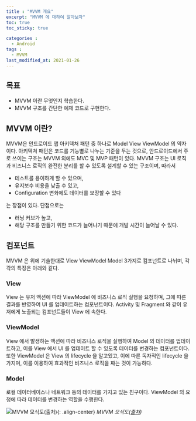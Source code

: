```yaml
---
title : "MVVM 개요"
excerpt: "MVVM 에 대하여 알아보자"
toc: true
toc_sticky: true

categories :
  - Android 
tags : 
  - MVVM 
last_modified_at: 2021-01-26
---
```


## 목표

- MVVM 이란 무엇인지 학습한다.
- MVVM 구조를 간단한 예제 코드로 구현한다.
  
## MVVM 이란?

MVVM은 안드로이드 앱 아키텍쳐 패턴 중 하나로 Model View ViewModel 의 약자이다. 아키텍쳐 패턴은 코드를 기능별로 나누는 기준을 두는 것으로, 안드로이드에서 주로 쓰이는 구조는 MVVM 외에도 MVC 및 MVP 패턴이 있다. MVVM 구조는 UI 로직과 비즈니스 로직의 완전한 분리를 할 수 있도록 설계할 수 있는 구조이며, 따라서 

- 테스트를 용이하게 할 수 있으며,
- 유지보수 비용을 낮출 수 있고,
- Configuration 변화에도 데이터를 보장할 수 있다

는 장점이 있다. 단점으로는 

- 러닝 커브가 높고,
- 해당 구조를 만들기 위한 코드가 늘어나기 때문에 개발 시간이 늘어날 수 있다.
  
## 컴포넌트

MVVM 은 위에 기술한대로 View ViewModel Model 3가지로 컴포넌트로 나뉘며, 각각의 특징은 아래와 같다. 

### View

View 는 유저 액션에 따라 ViewModel 에 비즈니스 로직 실행을 요청하며, 그에 따른 결과를 반영하여 UI 를 업데이트하는 컴포넌트이다. Activity 및 Fragment 와 같이 유저에게 노출되는 컴포넌트들이 View 에 속한다. 

### ViewModel

View 에서 발생하는 액션에 따라 비즈니스 로직을 실행하여 Model 의 데이터를 업데이트하고, 이를 View 에서 UI 를 업데이트 할 수 있도록 데이터를 변경하는 컴포넌트이다. 또한 ViewModel 은 View 의 lifecycle 을 알고있고, 이에 따른 독자적인 lifecycle 을 가지며, 이를 이용하여 효과적인 비즈니스 로직을 짜는 것이 가능하다. 

### Model

로컬 데이터베이스나 네트워크 등의 데이터를 가지고 있는 친구이다. ViewModel 의 요청에 따라 데이터를 변경하는 역할을 수행한다. 

![MVVM 모식도([출처](https://docs.microsoft.com/en-us/xamarin/xamarin-forms/enterprise-application-patterns/mvvm))](https://thkim9373.github.io/assets/images/mvvm_image1.png){: .align-center}
*MVVM 모식도([출처](https://docs.microsoft.com/en-us/xamarin/xamarin-forms/enterprise-application-patterns/mvvm))*
